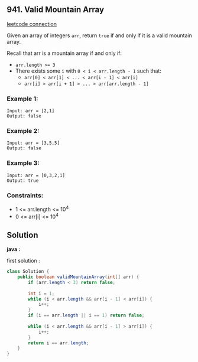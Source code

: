 ## 941. Valid Mountain Array

[leetcode connection](https://leetcode.com/problems/valid-mountain-array/)

Given an array of integers `arr`, return `true` if and only if it is a valid mountain array.

Recall that arr is a mountain array if and only if:

* `arr.length >= 3`
* There exists some `i` with `0 < i < arr.length - 1` such that:
    * `arr[0] < arr[1] < ... < arr[i - 1] < arr[i]`
    * `arr[i] > arr[i + 1] > ... > arr[arr.length - 1]`

### Example 1:
```
Input: arr = [2,1]
Output: false
```

### Example 2:
```
Input: arr = [3,5,5]
Output: false
```

### Example 3:
```
Input: arr = [0,3,2,1]
Output: true
```

### Constraints:

* 1 <= arr.length <= 10<sup>4</sup>
* 0 <= arr[i] <= 10<sup>4</sup>

## Solution

**java :**

first solution :
```java
class Solution {
    public boolean validMountainArray(int[] arr) {
        if (arr.length < 3) return false;
        
        int i = 1;
        while (i < arr.length && arr[i - 1] < arr[i]) {
            i++;
        }
        if (i == arr.length || i == 1) return false;
        
        while (i < arr.length && arr[i - 1] > arr[i]) {
            i++;
        }
        return i == arr.length;
    }
}
```